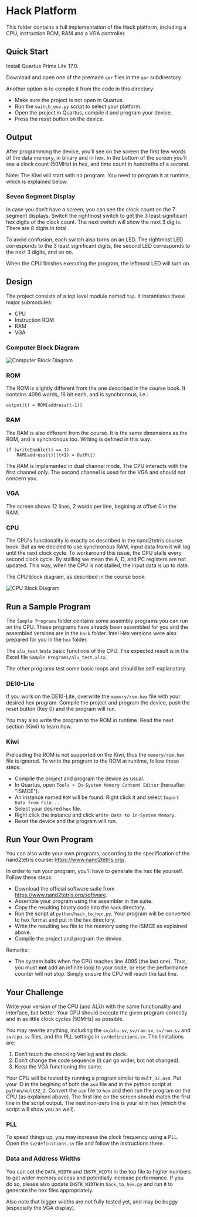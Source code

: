 # Hack Platform

This folder contains a full implementation of the Hack platform, including a CPU, instruction ROM, RAM and a VGA controller.

## Quick Start

Install Quartus Prime Lite 17.0.

Download and open one of the premade `qar` files in the `qar` subdirectory.

Another option is to compile it from the code in this directory: 

* Make sure the project is not open in Quartus.
* Run the `switch_env.py` script to select your platform.
* Open the project in Quartus, compile it and program your device.
* Press the reset button on the device.

## Output

After programming the device, you'll see on the screen the first few words of the data memory, in binary and in hex. In the bottom of the screen you'll see a clock count (50MHz) in hex, and time count in hundreths of a second.

Note: The Kiwi will start with no program. You need to program it at runtime, which is explained below.

### Seven Segment Display

In case you don't have a screen, you can see the clock count on the 7 segment displays. Switch the rightmost switch to get the 3 least significant hex digits of the clock count. The next switch will show the next 3 digits. There are 8 digits in total. 

To avoid confusion, each switch also turns on an LED. The rightmost LED corresponds to the 3 least significant digits, the second LED corresponds to the next 3 digits, and so on.

When the CPU finishes executing the program, the leftmost LED will turn on.

## Design

The project consists of a top level module named `top`. It instantiates these major submodules:
* CPU
* Instruction ROM
* RAM
* VGA

### Computer Block Diagram

![Computer Block Diagram](images/computer_arch.png)

### ROM

The ROM is slightly different from the one described in the course book. It contains 4096 words, 16 bit each, and is synchronous, i.e.:
```
output(t) = ROM[address(t-1)]
```

### RAM

The RAM is also different from the course. It is the same dimensions as the ROM, and is synchronous too. Writing is defined in this way:
```
if (writeEnable(t) == 1)
    RAM[address(t)](t+1) = OutM(t)
```
The RAM is implemented in dual channel mode. The CPU interacts with the first channel only. The second channel is used for the VGA and should not concern you.

### VGA

The screen shows 12 lines, 2 words per line, begining at offset 0 in the RAM.

### CPU

The CPU's functionality is exactly as described in the nand2tetris course book. But as we decided to use synchronous RAM, input data from it will lag until the next clock cycle. To workaround this issue, the CPU stalls every second clock cycle. By stalling we mean the A, D, and PC registers are not updated. This way, when the CPU is not stalled, the input data is up to date.

The CPU block diagram, as described in the course book:

![CPU Block Diagram](images/cpu_arch.png)

## Run a Sample Program

The `Sample Programs` folder contains some assembly programs you can run on the CPU. These programs have already been assembled for you and the assembled versions are in the `hack` folder. Intel Hex versions were also prepared for you in the `hex` folder.

The `alu_test` tests basic functions of the CPU. The expected result is in the Excel file `Sample Programs/alu_test.xlsx`.

The other programs test some basic loops and should be self-explanatory.

### DE10-Lite

If you work on the DE10-Lite, overwrite the `memory/rom.hex` file with your desired hex program. Compile the project and program the device, push the reset button (Key 0) and the program will run.

You may also write the program to the ROM in runtime. Read the next section (Kiwi) to learn how.

### Kiwi

Preloading the ROM is not supported on the Kiwi, thus the `memory/rom.hex` file is ignored. To write the program to the ROM at runtime, follow these steps:
* Compile the project and program the device as usual.
* In Quartus, open `Tools > In-System Memory Content Editor` (hereafter: "ISMCE").
* An instance named `ROM` will be found. Right click it and select `Import Data from File...`
* Select your desired `hex` file.
* Right click the instance and click `Write Data to In-System Memory`.
* Reset the device and the program will run.

## Run Your Own Program

You can also write your own programs, according to the specification of the nand2tetris course: https://www.nand2tetris.org/.

In order to run your program, you'll have to generate the hex file yourself. Follow these steps:
* Download the official software suite from https://www.nand2tetris.org/software.
* Assemble your program using the assembler in the suite.
* Copy the resulting binary code into the `hack` directory.
* Run the script at `python/hack_to_hex.py`. Your program will be converted to hex format and put in the `hex` directory. 
* Write the resulting `hex` file to the memory using the ISMCE as explained above.
* Compile the project and program the device.

Remarks:
* The system halts when the CPU reaches line 4095 (the last one). Thus, you must **not** add an infinite loop to your code, or else the performance counter will not stop. Simply ensure the CPU will reach the last line.


## Your Challenge

Write your version of the CPU (and ALU) with the same functionality and interface, but better. Your CPU should execute the given program correctly and in as little clock cycles (50MHz) as possible.

You may rewrite anything, including the `sv/alu.sv`, `sv/ram.sv`, `sv/rom.sv` and `sv/cpu.sv` files, and the PLL settings in `sv/definitions.sv`.
The limitations are:
1. Don’t touch the checking Verilog and its clock.
2. Don’t change the code sequence (it can go wider, but not changed).
3. Keep the VGA functioning the same.

Your CPU will be tested by running a program similar to `mult_32.asm`. Put your ID in the begining of both the `asm` file and in the python script at `python/mult32_2`. Convert the `asm` file to `hex` and then run the program on the CPU (as explained above). The first line on the screen should match the first line in the script output. The next non-zero line is your id in hex (which the script will show you as well).

### PLL

To speed things up, you may increase the clock frequency using a PLL. Open the `sv/definitions.sv` file and follow the instructions there.

### Data and Address Widths
You can set the `DATA_WIDTH` and `INSTR_WIDTH` in the top file to higher numbers to get wider memory access and potentially increase performance. If you do so, please also update `INSTR_WIDTH` in `hack_to_hex.py` and run it to generate the hex files appropriately.

Also note that bigger widths are not fully tested yet, and may be buggy (especially the VGA display).
